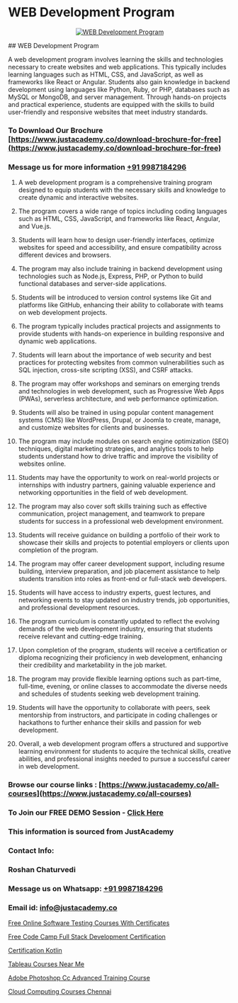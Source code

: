 # WEB Development Program

<p align="center">
  <a href="https://justacademy.co/program-detail/full-stack-web-development">
    <img src="https://justacademy.co/storage2/program_images/1704700371.webp" alt="WEB Development Program">
  </a>
</p>
## WEB Development Program

A web development program involves learning the skills and technologies necessary to create websites and web applications. This typically includes learning languages such as HTML, CSS, and JavaScript, as well as frameworks like React or Angular. Students also gain knowledge in backend development using languages like Python, Ruby, or PHP, databases such as MySQL or MongoDB, and server management. Through hands-on projects and practical experience, students are equipped with the skills to build user-friendly and responsive websites that meet industry standards.
### To Download Our Brochure [https://www.justacademy.co/download-brochure-for-free](https://www.justacademy.co/download-brochure-for-free)
### Message us for more information [+91 9987184296](https://api.whatsapp.com/send?phone=919987184296)
1) A web development program is a comprehensive training program designed to equip students with the necessary skills and knowledge to create dynamic and interactive websites.

2) The program covers a wide range of topics including coding languages such as HTML, CSS, JavaScript, and frameworks like React, Angular, and Vue.js.

3) Students will learn how to design user-friendly interfaces, optimize websites for speed and accessibility, and ensure compatibility across different devices and browsers.

4) The program may also include training in backend development using technologies such as Node.js, Express, PHP, or Python to build functional databases and server-side applications.

5) Students will be introduced to version control systems like Git and platforms like GitHub, enhancing their ability to collaborate with teams on web development projects.

6) The program typically includes practical projects and assignments to provide students with hands-on experience in building responsive and dynamic web applications.

7) Students will learn about the importance of web security and best practices for protecting websites from common vulnerabilities such as SQL injection, cross-site scripting (XSS), and CSRF attacks.

8) The program may offer workshops and seminars on emerging trends and technologies in web development, such as Progressive Web Apps (PWAs), serverless architecture, and web performance optimization.

9) Students will also be trained in using popular content management systems (CMS) like WordPress, Drupal, or Joomla to create, manage, and customize websites for clients and businesses.

10) The program may include modules on search engine optimization (SEO) techniques, digital marketing strategies, and analytics tools to help students understand how to drive traffic and improve the visibility of websites online.

11) Students may have the opportunity to work on real-world projects or internships with industry partners, gaining valuable experience and networking opportunities in the field of web development.

12) The program may also cover soft skills training such as effective communication, project management, and teamwork to prepare students for success in a professional web development environment.

13) Students will receive guidance on building a portfolio of their work to showcase their skills and projects to potential employers or clients upon completion of the program.

14) The program may offer career development support, including resume building, interview preparation, and job placement assistance to help students transition into roles as front-end or full-stack web developers.

15) Students will have access to industry experts, guest lectures, and networking events to stay updated on industry trends, job opportunities, and professional development resources.

16) The program curriculum is constantly updated to reflect the evolving demands of the web development industry, ensuring that students receive relevant and cutting-edge training.

17) Upon completion of the program, students will receive a certification or diploma recognizing their proficiency in web development, enhancing their credibility and marketability in the job market.

18) The program may provide flexible learning options such as part-time, full-time, evening, or online classes to accommodate the diverse needs and schedules of students seeking web development training.

19) Students will have the opportunity to collaborate with peers, seek mentorship from instructors, and participate in coding challenges or hackathons to further enhance their skills and passion for web development.

20) Overall, a web development program offers a structured and supportive learning environment for students to acquire the technical skills, creative abilities, and professional insights needed to pursue a successful career in web development.

### Browse our course links : [https://www.justacademy.co/all-courses](https://www.justacademy.co/all-courses) 
### To Join our FREE DEMO Session - [Click Here](https://www.justacademy.co/register-for-course-demo)


### This information is sourced from JustAcademy
### Contact Info:
### Roshan Chaturvedi
### Message us on Whatsapp: [+91 9987184296](https://api.whatsapp.com/send?phone=919987184296)
### Email id: [info@justacademy.co](mailto:info@justacademy.co)
                
[Free Online Software Testing Courses With Certificates](https://www.linkedin.com/pulse/free-online-software-testing-courses-certificates-v4fec?trackingId=r%2FfHvLCRxso1rXfxK3fh%2Fg%3D%3D&lipi=urn%3Ali%3Apage%3Ad_flagship3_company_admin%3BHOARzOn6RjSLHiGUJj0uqA%3D%3D)

[Free Code Camp Full Stack Development Certification](https://www.linkedin.com/pulse/free-code-camp-full-stack-development-certification-qwrkc/)

[Certification Kotlin](https://medium.com/@namusn/certification-kotlin-bdce1dab7578)

[Tableau Courses Near Me](https://medium.com/@justacademytraining/tableau-courses-near-me-bca6950e8668)

[Adobe Photoshop Cc Advanced Training Course](https://justacademyin.github.io/justacademy/adobe-photoshop-cc-advanced-training-course)

[Cloud Computing Courses Chennai](https://justacademyin.github.io/justacademy/cloud-computing-courses-chennai)

